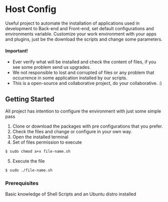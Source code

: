 # Host Config

Useful project to automate the installation of applications used in development to Back-end and Front-end, set default configurations and environments variable.
Customize your work environment with your apps and plugins, just be the download the scripts and change some parameters.

#### Important!

- Ever verify what will be installed and check the content of files, if you see some problem send us upgrades.
- We not responsible to lost and corrupted of files or any problem that occurrence in some application installed by our scripts.
- This is a open-source and collaborative project, do your collaborative. :)

## Getting Started

All project has intention to configure the environment with just some simple pass
1) Clone or download the packages with pre configurations that you prefer.
2) Check the files and change or configure in your own way.
3) Open the installed terminal
4) Set of files permission to execute
```sh
$ sudo chmod a+x file-name.sh
```
5) Execute the file
```sh
$ sudo ./file-name.sh
```

### Prerequisites

Basic knowledge of Shell Scripts and an Ubuntu distro installed
